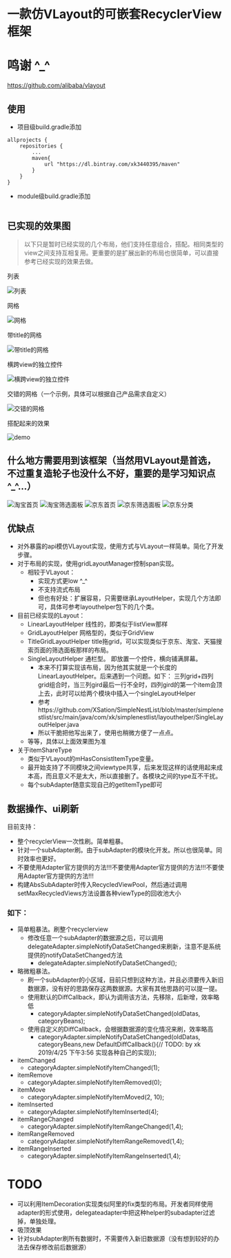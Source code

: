 # 一款仿VLayout的可嵌套RecyclerView框架

# 鸣谢 ^_^
https://github.com/alibaba/vlayout

## 使用

- 项目级build.gradle添加
```
allprojects {
    repositories {
        ...
        maven{
            url "https://dl.bintray.com/xk3440395/maven"
        }
    }
}
```
- module级build.gradle添加
```

```

## 已实现的效果图

> 以下只是暂时已经实现的几个布局，他们支持任意组合，搭配。相同类型的view之间支持互相复用。更重要的是扩展出新的布局也很简单，可以直接参考已经实现的效果去做。

列表

 ![列表](https://github.com/XSation/SimpleNestList/blob/master/image/list.png)

网格

 ![网格](https://github.com/XSation/SimpleNestList/blob/master/image/grid.png)

带title的网格

 ![带title的网格](https://github.com/XSation/SimpleNestList/blob/master/image/titlegrid.png)


横跨view的独立控件

 ![横跨view的独立控件](https://github.com/XSation/SimpleNestList/blob/master/image/single.png)

交错的网格（一个示例，具体可以根据自己产品需求自定义）

 ![交错的网格](https://github.com/XSation/SimpleNestList/blob/master/image/crossgridlayout.png)

搭配起来的效果

 ![demo](https://github.com/XSation/SimpleNestList/blob/master/image/demo.jpeg)


## 什么地方需要用到该框架（当然用VLayout是首选，不过重复造轮子也没什么不好，重要的是学习知识点 ^_^...）

![淘宝首页](https://github.com/XSation/SimpleNestList/blob/master/image/taobaohome.jpeg)
![淘宝筛选面板](https://github.com/XSation/SimpleNestList/blob/master/image/taobaofilter.jpeg)
![京东首页](https://github.com/XSation/SimpleNestList/blob/master/image/jdhome.jpeg)
![京东筛选面板](https://github.com/XSation/SimpleNestList/blob/master/image/jdfilter.jpeg)
![京东分类](https://github.com/XSation/SimpleNestList/blob/master/image/jdcategory.jpeg)

## 优缺点
- 对外暴露的api模仿VLayout实现，使用方式与VLayout一样简单。简化了开发步骤。
- 对于布局的实现，使用gridLayoutManager控制span实现。
    - 相较于VLayout：
        - 实现方式更low ^_^
        - 不支持流式布局
        - 但也有好处：扩展容易，只需要继承LayoutHelper，实现几个方法即可，具体可参考layouthelper包下的几个类。
- 目前已经实现的Layout：
    - LinearLayoutHelper 线性的，即类似于listView那样
    - GridLayoutHelper 网格型的，类似于GridView
    - TitleGridLayoutHelper title拖grid，可以实现类似于京东、淘宝、天猫搜索页面的筛选面板那样的布局。
    - SingleLayoutHelper 通栏型。 即放置一个控件，横向铺满屏幕。
        - 本来不打算实现该布局，因为他其实就是一个长度的LinearLayoutHelper。后来遇到一个问题。如下：
        三列grid+四列grid组合时，当三列gird最后一行不全时，四列gird的第一个item会顶上去，此时可以给两个模块中插入一个singleLayoutHelper
        - 参考https://github.com/XSation/SimpleNestList/blob/master/simplenestlist/src/main/java/com/xk/simplenestlist/layouthelper/SingleLayoutHelper.java
        - 所以干脆把他写出来了，使用也稍微方便了一点点。
    - 等等，具体以上面效果图为准
- 关于itemShareType
    - 类似于VLayout的mHasConsistItemType变量。
    - 最开始支持了不同模块之间viewtype共享，后来发现这样的话使用起来成本高，而且意义不是太大，所以直接删了。各模块之间的type互不干扰。
    - 每个subAdapter随意实现自己的getItemType即可

## 数据操作、ui刷新

目前支持：
- 整个recyclerView一次性刷。简单粗暴。
- 针对一个subAdapter刷。由于subAdapter的模块化开发。所以也很简单。同时效率也更好。
- 不要使用Adapter官方提供的方法!!!不要使用Adapter官方提供的方法!!!不要使用Adapter官方提供的方法!!!
- 构建AbsSubAdapter时传入RecycledViewPool，然后通过调用setMaxRecycledViews方法设置各种viewType的回收池大小
### 如下：

- 简单粗暴法。刷整个recyclerview
    - 修改任意一个subAdapter的数据源之后，可以调用delegateAdapter.simpleNotifyDataSetChanged来刷新，注意不是系统提供的notifyDataSetChanged方法
        - delegateAdapter.simpleNotifyDataSetChanged();
- 略微粗暴法。
    - 刷一个subAdapter的小区域，目前只想到这种方法，并且必须要传入新旧数据源，没有好的思路保存这两数据源。大家有其他思路的可以提一提。
    - 使用默认的DiffCallback，即认为调用该方法，先移除，后新增，效率略低
        - categoryAdapter.simpleNotifyDataSetChanged(oldDatas, categoryBeans);
    - 使用自定义的DiffCallback，会根据数据源的变化情况来刷，效率略高
        - categoryAdapter.simpleNotifyDataSetChanged(oldDatas, categoryBeans,new DefaultDiffCallback<CategoryBean>(){// TODO: by xk 2019/4/25 下午3:56 实现各种自己的实现});
- itemChanged
    - categoryAdapter.simpleNotifyItemChanged(1);
- itemRemove
    - categoryAdapter.simpleNotifyItemRemoved(0);
- itemMove
    - categoryAdapter.simpleNotifyItemMoved(2, 10);
- itemInserted
    - categoryAdapter.simpleNotifyItemInserted(4);
- itemRangeChanged
    - categoryAdapter.simpleNotifyItemRangeChanged(1,4);
- itemRangeRemoved
    - categoryAdapter.simpleNotifyItemRangeRemoved(1,4);
- itemRangeInserted
    - categoryAdapter.simpleNotifyItemRangeInserted(1,4);


# TODO
- 可以利用ItemDecoration实现类似阿里的fix类型的布局。开发者同样使用adapter的形式使用，delegateadapter中把这种helper的subadapter过滤掉，单独处理。
- 吸顶效果
- 针对subAdapter刷所有数据时，不需要传入新旧数据源（没有想到较好的办法去保存修改前后数据源）